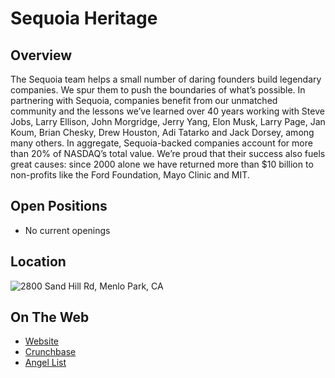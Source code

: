 # Sequoia Heritage
## Overview
The Sequoia team helps a small number of daring founders build legendary companies. We spur them to push the boundaries of what’s possible. In partnering with Sequoia, companies benefit from our unmatched community and the lessons we’ve learned over 40 years working with Steve Jobs, Larry Ellison, John Morgridge, Jerry Yang, Elon Musk, Larry Page, Jan Koum, Brian Chesky, Drew Houston, Adi Tatarko and Jack Dorsey, among many others.
In aggregate, Sequoia-backed companies account for more than 20% of NASDAQ’s total value. We’re proud that their success also fuels great causes: since 2000 alone we have returned more than $10 billion to non-profits like the Ford Foundation, Mayo Clinic and MIT.

## Open Positions
+ No current openings

## Location
![2800 Sand Hill Rd, Menlo Park, CA](https://maps.googleapis.com/maps/api/staticmap?center=2800+Sand+Hill+Rd,+#101,+Menlo+Park,+CA&zoom=13&scale=false&size=600x300&maptype=roadmap&format=png&visual_refresh=true&markers=size:mid%7Ccolor:0xff0000%7Clabel:%7C2800+Sand+Hill+Rd.,+Menlo+Park,+CA)  

## On The Web
+ [Website](https://www.sequoiacap.com/)
+ [Crunchbase](https://www.crunchbase.com/organization/sequoia-capital#/entity)
+ [Angel List](https://angel.co/sequoia-capital)
